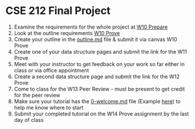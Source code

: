# CSE 212 Final Project

1. Examine the requirements for the whole project at [W10 Prepare](https://byui-cse.github.io/cse212-csharp/lesson10/prepare)
2. Look at the outline requirements [W10 Prove](https://byui-cse.github.io/cse212-csharp/lesson10/prove)
3. Create your outline in the [outline.md](outline.md) file & submit it via canvas W10 Prove
4. Create one of your data structure pages and submit the link for the W11 Prove
5. Meet with your instructor to get feedback on your work so far either in class or via office appointment
6. Create a second data structure page and submit the link for the W12 Prove
7. Come to class for the W13 Peer Review - must be present to get credit for the peer review
8. Make sure your tutorial has the [0-welcome.md](0-welcome.md) file (Example [here](https://github.com/byui-cse/cse212-csharp/blob/main/CSharpFundamentals/0-welcome.md)) to help me know where to start
8. Submit your completed tutorial on the W14 Prove assignment by the last day of class
